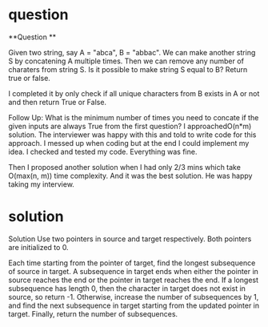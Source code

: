 # question
**Question **

Given two string, say A = "abca", B = "abbac". We can make another string S by concatening A multiple times. Then we can remove any number of charaters from string S.
Is it possible to make string S equal to B? Return true or false.

I completed it by only check if all unique characters from B exists in A or not and then return True or False.

Follow Up: What is the minimum number of times you need to concate if the given inputs are always True from the first question?
I approachedO(n*m) solution. The interviewer was happy with this and told to write code for this approach.
I messed up when coding but at the end I could implement my idea. I checked and tested my code. Everything was fine.

Then I proposed another solution when I had only 2/3 mins which take O(max(n, m)) time complexity. And it was the best solution. He was happy taking my interview.


# solution

Solution
Use two pointers in source and target respectively. Both pointers are initialized to 0.

Each time starting from the pointer of target, find the longest subsequence of source in target. A subsequence in target ends when either the pointer in source reaches the end or the pointer in target reaches the end. If a longest subsequence has length 0, then the character in target does not exist in source, so return -1. 
Otherwise, increase the number of subsequences by 1, and find the next subsequence in target starting from the updated pointer in target. Finally, return the number of subsequences.